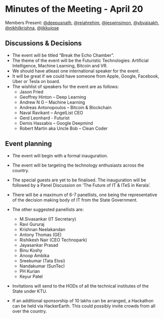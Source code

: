 # Minutes of the Meeting - April 20

Members Present: [@deepusnath][deepu], [@rejahrehim][rejah], [@jeswinsimon][jeswin], [@vbvaisakh][vaisakh], [@nikhilkrishna][technikhil], [@jikkujose][jikku]

## Discussions & Decisions

* The event will be titled “Break the Echo Chamber”. 
* The theme of the event will be the Futuristic Technologies: Artificial Intelligence, Machine Learning, Bitcoin and VR. 
* We should have atleast one international speaker for the event. 
* It will be great if we could have someone from Apple, Google, Facebook, Uber or Tesla on board.
* The wishlist of speakers for the event are as follows:
    * Jason Fried
    * Geoffrey Hinton – Deep Learning
    * Andrew N G – Machine Learning
    * Andreas Antonopoulos – Bitcoin & Blockchain
    * Naval Ravikant – AngelList CEO
    * Gerd Leonhard  - Futurist
    * Demis Hassabis – Google Deepmind
    * Robert Martin aka Uncle Bob – Clean Coder

## Event planning

* The event will begin with a formal inauguration. 
* The event will be targeting the technology enthusiasts across the country. 
* The special guests are yet to be finalised. The inauguration will be followed by a Panel Discussion on ‘The Future of IT & ITeS in Kerala’.
* There will be a maximum of 6-7 panellists, one being the representative of the decision making body of IT from the State Government. 
* The other suggested panellists are:
    *  M.Sivasankar (IT Secretary)
    * Ravi Gururaj
    * Krishnan Neelakandan
    * Antony Thomas (GE)
    * Rishikesh Nair (CEO Technopark)
    * Jayasankar Prasad
    * Binu Koshy
    * Anoop Ambika
    * Sreekumar (Tata Elxsi)
    * Nandakumar (SunTec)
    * PH Kurian
    * Keyur Patel

* Invitations will send to the HODs of all the technical institutes of the State under KTU.
* If an additional sponsorship of 10 lakhs can be arranged, a Hackathon can be held via HackerEarth. This could possibly invite crowds from all over the country.

[deepu]: https://github.com/deepusnath
[jeswin]: https://github.com/jeswinsimon
[rejah]: https://github.com/rejahrehim
[vaisakh]: https://github.com/bvaisakh
[jikku]: https://github.com/jikkujose
[technikhil]: https://github.com/nikhilkrishna
